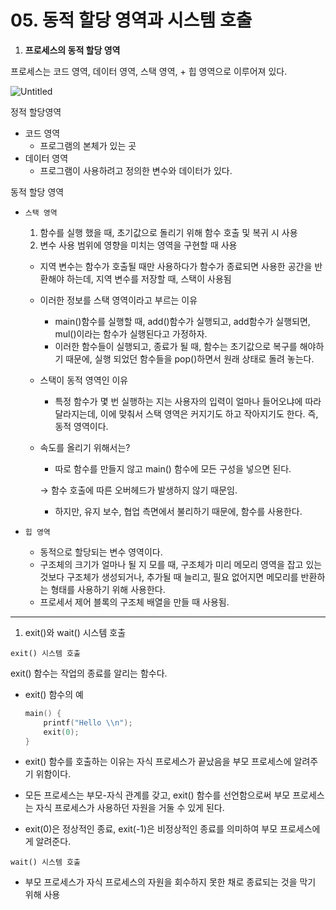 # 05. 동적 할당 영역과 시스템 호출

1. **프로세스의 동적 할당 영역**

프로세스는 코드 영역, 데이터 영역, 스택 영역, + 힙 영역으로 이루어져 있다.

![Untitled](https://s3-us-west-2.amazonaws.com/secure.notion-static.com/de88c9c2-994c-4ef9-9d90-0b6325f590a2/Untitled.png)

정적 할당영역

- 코드 영역
  - 프로그램의 본체가 있는 곳
- 데이터 영역
  - 프로그램이 사용하려고 정의한 변수와 데이터가 있다.

동적 할당 영역

- `스택 영역`
  
  1. 함수를 실행 했을 때, 초기값으로 돌리기 위해 함수 호출 및 복귀 시 사용
  2. 변수 사용 범위에 영향을 미치는 영역을 구현할 때 사용
  - 지역 변수는 함수가 호출될 때만 사용하다가 함수가 종료되면 사용한 공간을 반환해야 하는데, 지역 변수를 저장할 때, 스택이 사용됨
  
  - 이러한 정보를 스택 영역이라고 부르는 이유
    
    - main()함수를 실행할 때, add()함수가 실행되고, add함수가 실행되면, mul()이라는 함수가 실행된다고 가정하자.
    - 이러한 함수들이 실행되고, 종료가 될 때, 함수는 초기값으로 복구를 해야하기 때문에, 실행 되었던 함수들을 pop()하면서 원래 상태로 돌려 놓는다.
  
  - 스택이 동적 영역인 이유
    
    - 특정 함수가 몇 번 실행하는 지는 사용자의 입력이 얼마나 들어오냐에 따라 달라지는데, 이에 맞춰서 스택 영역은 커지기도 하고 작아지기도 한다. 즉, 동적 영역이다.
  
  - 속도를 올리기 위해서는?
    
    - 따로 함수를 만들지 않고 main() 함수에 모든 구성을 넣으면 된다.
    
    → 함수 호출에 따른 오버헤드가 발생하지 않기 때문임.
    
    - 하지만, 유지 보수, 협업 측면에서 불리하기 때문에, 함수를 사용한다.

- `힙 영역`
  
  - 동적으로 할당되는 변수 영역이다.
  - 구조체의 크기가 얼마나 될 지 모를 때, 구조체가 미리 메모리 영역을 잡고 있는 것보다 구조체가 생성되거나, 추가될 때 늘리고, 필요 없어지면 메모리를 반환하는 형태를 사용하기 위해 사용한다.
  - 프로세서 제어 블록의 구조체 배열을 만들 때 사용됨.

---

1. exit()와 wait() 시스템 호출

`exit() 시스템 호출`

exit() 함수는 작업의 종료를 알리는 함수다.

- exit() 함수의 예
  
  ```cpp
  main() {
      printf("Hello \\n");
      exit(0);
  }
  ```

- exit() 함수를 호출하는 이유는 자식 프로세스가 끝났음을 부모 프로세스에 알려주기 위함이다.

- 모든 프로세스는 부모-자식 관계를 갖고, exit() 함수를 선언함으로써 부모 프로세스는 자식 프로세스가 사용하던 자원을 거둘 수 있게 된다.

- exit(0)은 정상적인 종료, exit(-1)은 비정상적인 종료를 의미하여 부모 프로세스에게 알려준다.

`wait() 시스템 호출`

- 부모 프로세스가 자식 프로세스의 자원을 회수하지 못한 채로 종료되는 것을 막기 위해 사용
